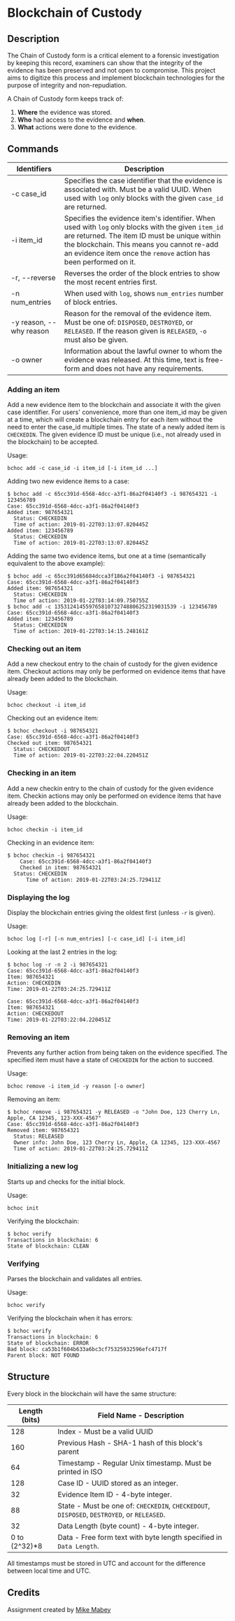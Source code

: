 # Blockchain of Custody

## Description

The Chain of Custody form is a critical element to a forensic investigation by keeping this record,
examiners can show that the integrity of the evidence has been preserved and not open to compromise.
This project aims to digitize this process and implement blockchain technologies for the purpose of
integrity and non-repudiation. 

A Chain of Custody form keeps track of:

1. **Where** the evidence was stored.
2. **Who** had access to the evidence and **when**.
3. **What** actions were done to the evidence.



## Commands

| Identifiers | Description |
| ----------- | ----------- |
| -c case_id | Specifies the case identifier that the evidence is associated with. Must be a valid UUID. When used with `log` only blocks with the given `case_id` are returned.
| -i item_id | Specifies the evidence item's identifier. When used with `log` only blocks with the given `item_id` are returned. The item ID must be unique within the blockchain. This means you cannot re-add an evidence item once the `remove` action has been performed on it. |
| -r, --reverse | Reverses the order of the block entries to show the most recent entries first. |
| -n num_entries | When used with ``log``, shows ``num_entries`` number of block entries. |
| -y reason, --why reason | Reason for the removal of the evidence item. Must be one of: `DISPOSED`, `DESTROYED`, or `RELEASED`. If the reason given is `RELEASED`, `-o` must also be given. |
| -o owner | Information about the lawful owner to whom the evidence was released. At this time, text is free-form and does not have any requirements. |

### Adding an item

Add a new evidence item to the blockchain and associate it with the given case identifier. For users' convenience, more than one item_id may be given at a time, which will create a blockchain entry for each item without the need to enter the case_id multiple times. The state of a newly added item is `CHECKEDIN`. The given evidence ID must be unique (i.e., not already used in the blockchain) to be accepted.

Usage:
```
bchoc add -c case_id -i item_id [-i item_id ...]
```

Adding two new evidence items to a case:

```
$ bchoc add -c 65cc391d-6568-4dcc-a3f1-86a2f04140f3 -i 987654321 -i 123456789
Case: 65cc391d-6568-4dcc-a3f1-86a2f04140f3
Added item: 987654321
  Status: CHECKEDIN
  Time of action: 2019-01-22T03:13:07.820445Z
Added item: 123456789
  Status: CHECKEDIN
  Time of action: 2019-01-22T03:13:07.820445Z
```

Adding the same two evidence items, but one at a time (semantically equivalent to the above example):

```
$ bchoc add -c 65cc391d65684dcca3f186a2f04140f3 -i 987654321
Case: 65cc391d-6568-4dcc-a3f1-86a2f04140f3
Added item: 987654321
  Status: CHECKEDIN
  Time of action: 2019-01-22T03:14:09.750755Z
$ bchoc add -c 135312414559765810732748806252319031539 -i 123456789
Case: 65cc391d-6568-4dcc-a3f1-86a2f04140f3
Added item: 123456789
  Status: CHECKEDIN
  Time of action: 2019-01-22T03:14:15.248161Z
```


### Checking out an item

Add a new checkout entry to the chain of custody for the given evidence item. Checkout actions may only be performed on evidence items that have already been added to the blockchain.

Usage:
```
bchoc checkout -i item_id
```

Checking out an evidence item:

```
$ bchoc checkout -i 987654321
Case: 65cc391d-6568-4dcc-a3f1-86a2f04140f3
Checked out item: 987654321
  Status: CHECKEDOUT
  Time of action: 2019-01-22T03:22:04.220451Z
```


### Checking in an item

Add a new checkin entry to the chain of custody for the given evidence item. Checkin actions may only be performed on evidence items that have already been added to the blockchain.

Usage:
```
bchoc checkin -i item_id
```

Checking in an evidence item:
```
$ bchoc checkin -i 987654321
	Case: 65cc391d-6568-4dcc-a3f1-86a2f04140f3
	Checked in item: 987654321
  Status: CHECKEDIN
	  Time of action: 2019-01-22T03:24:25.729411Z
```


### Displaying the log

Display the blockchain entries giving the oldest first (unless `-r` is given).

Usage:
```
bchoc log [-r] [-n num_entries] [-c case_id] [-i item_id]
```

Looking at the last 2 entries in the log:
```
$ bchoc log -r -n 2 -i 987654321
Case: 65cc391d-6568-4dcc-a3f1-86a2f04140f3
Item: 987654321
Action: CHECKEDIN
Time: 2019-01-22T03:24:25.729411Z

Case: 65cc391d-6568-4dcc-a3f1-86a2f04140f3
Item: 987654321
Action: CHECKEDOUT
Time: 2019-01-22T03:22:04.220451Z
```


### Removing an item

Prevents any further action from being taken on the evidence specified. The specified item must have a state of `CHECKEDIN` for the action to succeed.

Usage:
```
bchoc remove -i item_id -y reason [-o owner]
```

Removing an item:
```
$ bchoc remove -i 987654321 -y RELEASED -o "John Doe, 123 Cherry Ln, Apple, CA 12345, 123-XXX-4567"
Case: 65cc391d-6568-4dcc-a3f1-86a2f04140f3
Removed item: 987654321
  Status: RELEASED
  Owner info: John Doe, 123 Cherry Ln, Apple, CA 12345, 123-XXX-4567
  Time of action: 2019-01-22T03:24:25.729411Z
```


### Initializing a new log

Starts up and checks for the initial block.

Usage:
```
bchoc init
```

Verifying the blockchain:
```
$ bchoc verify
Transactions in blockchain: 6
State of blockchain: CLEAN
```


### Verifying

Parses the blockchain and validates all entries.

Usage:
```
bchoc verify
```

Verifying the blockchain when it has errors:
```
$ bchoc verify
Transactions in blockchain: 6
State of blockchain: ERROR
Bad block: ca53b1f604b633a6bc3cf75325932596efc4717f
Parent block: NOT FOUND
```

## Structure

Every block in the blockchain will have the same structure:

| Length (bits) | Field Name - Description |
| ------------- | ------------------------ |
| 128           | Index - Must be a valid UUID |
| 160           | Previous Hash - SHA-1 hash of this block's parent |
| 64            | Timestamp - Regular Unix timestamp. Must be printed in ISO |8601 format anytime displayed to user. |
| 128           | Case ID - UUID stored as an integer. |
| 32            | Evidence Item ID - 4-byte integer. |
| 88            | State - Must be one of: `CHECKEDIN`, `CHECKEDOUT`, `DISPOSED`, `DESTROYED`, or `RELEASED`. |
| 32            | Data Length (byte count) - 4-byte integer. |
| 0 to (2^32)*8 | Data - Free form text with byte length specified in `Data Length`. |

All timestamps must be stored in UTC and account for the difference between local time and UTC.

## Credits

Assignment created by [Mike Mabey](https://mikemabey.com/)
